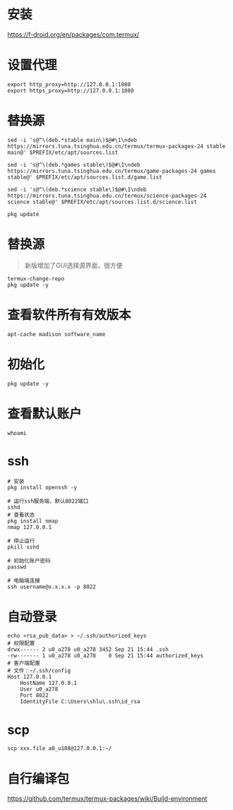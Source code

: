 # 安装
https://f-droid.org/en/packages/com.termux/
# 设置代理
```
export http_proxy=http://127.0.0.1:1080
export https_proxy=http://127.0.0.1:1080
```
# ~~替换源~~ 
```
sed -i 's@^\(deb.*stable main\)$@#\1\ndeb https://mirrors.tuna.tsinghua.edu.cn/termux/termux-packages-24 stable main@' $PREFIX/etc/apt/sources.list

sed -i 's@^\(deb.*games stable\)$@#\1\ndeb https://mirrors.tuna.tsinghua.edu.cn/termux/game-packages-24 games stable@' $PREFIX/etc/apt/sources.list.d/game.list

sed -i 's@^\(deb.*science stable\)$@#\1\ndeb https://mirrors.tuna.tsinghua.edu.cn/termux/science-packages-24 science stable@' $PREFIX/etc/apt/sources.list.d/science.list

pkg update
```
# 替换源
> 新版增加了GUI选择源界面，很方便
```
termux-change-repo
pkg update -y
```
# 查看软件所有有效版本
```
apt-cache madison software_name
```
# 初始化
```
pkg update -y
```
# 查看默认账户
```
whoami
```
# ssh
```
# 安装
pkg install openssh -y

# 运行ssh服务端，默认8022端口
sshd
# 查看状态
pkg install nmap
nmap 127.0.0.1

# 停止运行
pkill sshd

# 初始化账户密码
passwd

# 电脑端连接
ssh username@x.x.x.x -p 8022
```
# 自动登录
```
echo <rsa_pub_data> > ~/.ssh/authorized_keys
# 权限配置
drwx------ 2 u0_a278 u0_a278 3452 Sep 21 15:44 .ssh
-rw------- 1 u0_a278 u0_a278    0 Sep 21 15:44 authorized_keys
# 客户端配置
# 文件：~/.ssh/config
Host 127.0.0.1
    HostName 127.0.0.1
    User u0_a278
    Port 8022
    IdentityFile C:\Users\shlu\.ssh\id_rsa
```
# scp
```
scp xxx.file a0_u108@127.0.0.1:~/
```
# 自行编译包
https://github.com/termux/termux-packages/wiki/Build-environment

